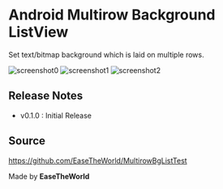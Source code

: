 Android Multirow Background ListView
====================================

Set text/bitmap background which is laid on multiple rows.

![screenshot0](https://raw.github.com/EaseTheWorld/MultirowBgListTest/master/screenshot_multirowbg0.png)
![screenshot1](https://raw.github.com/EaseTheWorld/MultirowBgListTest/master/screenshot_multirowbg1.png)
![screenshot2](https://raw.github.com/EaseTheWorld/MultirowBgListTest/master/screenshot_multirowbg2.png)

Release Notes
-------------
- v0.1.0 : Initial Release

Source
------
https://github.com/EaseTheWorld/MultirowBgListTest

Made by **EaseTheWorld**